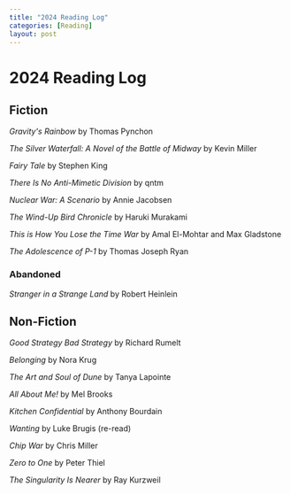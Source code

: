 ```yaml
---
title: "2024 Reading Log"
categories: [Reading]
layout: post
---
```

# 2024 Reading Log

## Fiction
_Gravity's Rainbow_ by Thomas Pynchon

_The Silver Waterfall: A Novel of the Battle of Midway_ by Kevin Miller

_Fairy Tale_ by Stephen King

_There Is No Anti-Mimetic Division_ by qntm

_Nuclear War: A Scenario_ by Annie Jacobsen

_The Wind-Up Bird Chronicle_ by Haruki Murakami

_This is How You Lose the Time War_ by Amal El-Mohtar and Max Gladstone

_The Adolescence of P-1_ by Thomas Joseph Ryan

### Abandoned
_Stranger in a Strange Land_ by Robert Heinlein

## Non-Fiction
_Good Strategy Bad Strategy_ by Richard Rumelt

_Belonging_ by Nora Krug

_The Art and Soul of Dune_ by Tanya Lapointe

_All About Me!_ by Mel Brooks

_Kitchen Confidential_ by Anthony Bourdain

_Wanting_ by Luke Brugis (re-read)

_Chip War_ by Chris Miller

_Zero to One_ by Peter Thiel

_The Singularity Is Nearer_ by Ray Kurzweil 
